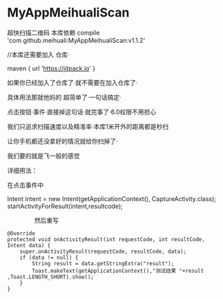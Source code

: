 # MyAppMeihualiScan
超快扫描二维码
本库依赖
compile 'com.github.meihuali:MyAppMeihualiScan:v1.1.2'

//本库还需要加入 仓库·

maven { url 'https://jitpack.io' } 

如果你已经加入了仓库了·就不需要在加入仓库了·

具体用法那就他妈的 超简单了·一句话搞定·

点击按钮·事件·直接掉这句话·就完事了·6.0权限不用担心

我们只追求扫描速度以及精准率·本库1米开外的距离都是秒扫

让你手机都还没拿好的情况就给你扫掉了·

我们要的就是飞一般的感觉

详细用法：

在点击事件中 


  Intent intent = new Intent(getApplicationContext(), CaptureActivity.class);
                startActivityForResult(intent,resultcode);
                
                
然后重写

    @Override
    protected void onActivityResult(int requestCode, int resultCode, Intent data) {
        super.onActivityResult(requestCode, resultCode, data);
        if (data != null) {
            String result = data.getStringExtra("result");
            Toast.makeText(getApplicationContext(),"测试结果 "+result ,Toast.LENGTH_SHORT).show();
        }
    }
